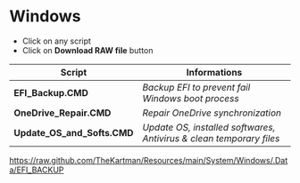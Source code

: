 # Windows

- Click on any script
- Click on **Download RAW file** button

| Script  | Informations |
| ------------- | ------------- |
| **EFI_Backup.CMD** | _Backup EFI to prevent fail Windows boot process_ |
| **OneDrive_Repair.CMD** | _Repair OneDrive synchronization_ |
| **Update_OS_and_Softs.CMD** | _Update OS, installed softwares, Antivirus & clean temporary files_ |

https://raw.github.com/TheKartman/Resources/main/System/Windows/.Data/EFI_BACKUP
